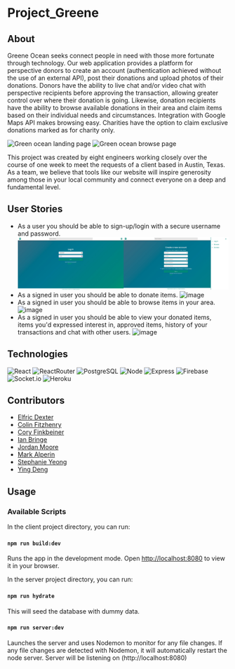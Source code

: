 # Project_Greene

## About
Greene Ocean seeks connect people in need with those more fortunate through technology. Our web application provides a platform for perspective donors to create an account (authentication achieved without the use of an external API), post their donations and upload photos of their donations. Donors have the ability to live chat and/or video chat with perspective recipients before approving the transaction, allowing greater control over where their donation is going. Likewise, donation recipients have the ability to browse available donations in their area and claim items based on their individual needs and circumstances. Integration with Google Maps API makes browsing easy. Charities have the option to claim exclusive donations marked as for charity only.

<img src="https://i.imgur.com/KLruRtZ.png" alt="Green ocean landing page" width="49%" height="auto" />  <img src="https://i.imgur.com/tucUhtK.png" alt="Green ocean browse page" width="49%" height="auto" />

This project was created by eight engineers working closely over the course of one week to meet the requests of a client based in Austin, Texas. As a team, we believe that tools like our website will inspire generosity among those in your local community and connect everyone on a deep and fundamental level.

## User Stories
- As a user you should be able to sign-up/login with a secure username and password.
![image](images/login.jpeg)
- As a signed in user you should be able to donate items.
![image](images/donate.gif)
- As a signed in user you should be able to browse items in your area.
![image](images/map.gif)
- As a signed in user you should be able to view your donated items, items you'd expressed interest in, approved items, history of your transactions and chat with other users.
![image](images/videoChat.gif)

## Technologies
![React](https://img.shields.io/badge/-React-61DAFB?logo=react&logoColor=white&style=for-the-badge)
![ReactRouter](https://img.shields.io/badge/React_Router-CA4245?style=for-the-badge&logo=react-router&logoColor=white)
![PostgreSQL](https://img.shields.io/badge/-PostgreSQL-4169E1?logo=postgresql&logoColor=white&style=for-the-badge)
![Node](https://img.shields.io/badge/-Node-9ACD32?logo=node.js&logoColor=white&style=for-the-badge)
![Express](https://img.shields.io/badge/-Express-DCDCDC?logo=express&logoColor=black&style=for-the-badge)
![Firebase](https://img.shields.io/badge/-Firebase-FFD700?logo=firebase&logoColor=white&style=for-the-badge)
![Socket.io](https://img.shields.io/badge/Socket.io-010101?&style=for-the-badge&logo=Socket.io&logoColor=white)
![Heroku](https://img.shields.io/badge/Heroku-430098?style=for-the-badge&logo=heroku&logoColor=white)

## Contributors
* [Elfric Dexter](https://github.com/7socks)
* [Colin Fitzhenry](https://github.com/cgf5033)
* [Cory Finkbeiner](https://github.com/coryFinkbeiner)
* [Ian Bringe](https://github.com/Doobss)
* [Jordan Moore](https://github.com/jordo-mordo)
* [Mark Alperin](https://github.com/MarkAlperin)
* [Stephanie Yeong](https://github.com/positivefx)
* [Ying Deng](https://github.com/dybn7758)

## Usage



### Available Scripts

In the client project directory, you can run:
#### `npm run build:dev`

Runs the app in the development mode.
Open [http://localhost:8080](http://localhost:8080) to view it in your browser.

In the server project directory, you can run:
#### `npm run hydrate`
This will seed the database with dummy data.

#### `npm run server:dev`
Launches the server and uses Nodemon to monitor for any file changes. If any file changes are detected with Nodemon, it will automatically restart the node server.
Server will be listening on (http://localhost:8080)
